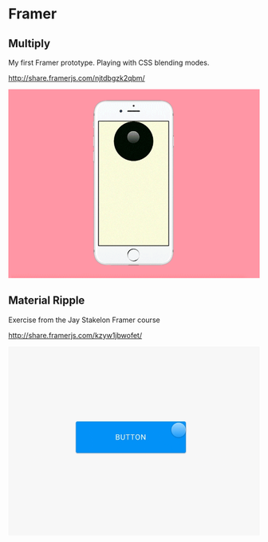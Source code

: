 # Framer

## Multiply
My first Framer prototype. Playing with CSS blending modes.

http://share.framerjs.com/njtdbgzk2qbm/

![Framer Multiply](/img/framer_multiply.gif?raw=true "Framer Multiply")

## Material Ripple
Exercise from the Jay Stakelon Framer course

http://share.framerjs.com/kzyw1jbwofet/

![Framer Material Button](/img/framer_material_button.gif?raw=true "Framer Material Button")
